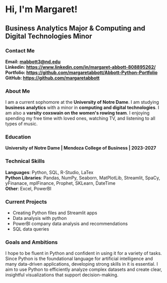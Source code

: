 # Hi, I'm Margaret!
## Business Analytics Major & Computing and Digital Technologies Minor
### Contact Me
**Email: mabbott3@nd.edu**  
**Linkedin: https://www.linkedin.com/in/margaret-abbott-808895262/**  
**Portfolio: https://github.com/margaretabbott/Abbott-Python-Portfolio**  
**GitHub: https://github.com/margaretabbott**
### About Me
I am a current sophomore at the **University of Notre Dame**. I am studying **business analytics** with a minor in **computing and digital technologies**. I am also a **varsity coxswain on the women's rowing team**. I enjoying spending my free time with loved ones, watching TV, and listening to all types of music. 
### Education 
**University of Notre Dame | Mendoza College of Business | 2023-2027**
### Technical Skills 
**Languages**: Python, SQL, R-Studio, LaTex  
**Python Libraries**: Pandas, NumPy, Seaborn, MatPlotLib, Streamlit, SpaCy, yFinanace, mplFinance, Prophet, SKLearn, DateTime  
**Other**: Excel, PowerBI
### Current Projects
* Creating Python files and Streamlit apps  
* Data analysis with python  
* PowerBI company data analysis and recommendations  
* SQL data queries 
### Goals and Ambitions 
I hope to be fluent in Python and confident in using it for a variety of tasks. Since Python is the foundational language for artificial intelligence and many data-driven applications, developing strong skills in it is essential. I aim to use Python to efficiently analyze complex datasets and create clear, insightful visualizations that support decision-making.
